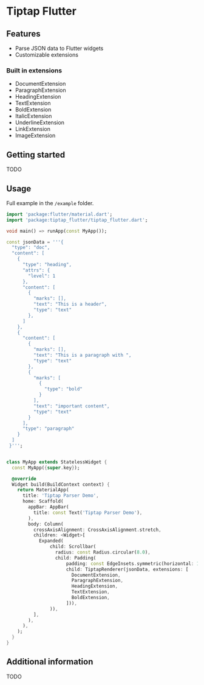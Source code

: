 # Tiptap Flutter

## Features
- Parse JSON data to Flutter widgets
- Customizable extensions

### Built in extensions
- DocumentExtension
- ParagraphExtension
- HeadingExtension
- TextExtension
- BoldExtension
- ItalicExtension
- UnderlineExtension
- LinkExtension
- ImageExtension

## Getting started
TODO

## Usage
Full example in the `/example` folder.

```dart
import 'package:flutter/material.dart';
import 'package:tiptap_flutter/tiptap_flutter.dart';

void main() => runApp(const MyApp());

const jsonData = '''{
  "type": "doc",
  "content": [
    {
      "type": "heading",
      "attrs": {
        "level": 1
      },
      "content": [
        {
          "marks": [],
          "text": "This is a header",
          "type": "text"
        },
      ]
    },
    {
      "content": [
        {
          "marks": [],
          "text": "This is a paragraph with ",
          "type": "text"
        },
        {
          "marks": [
            {
              "type": "bold"
            }
          ],
          "text": "important content",
          "type": "text"
        }
      ],
      "type": "paragraph"
    }
  ]
 }''';


class MyApp extends StatelessWidget {
  const MyApp({super.key});

  @override
  Widget build(BuildContext context) {
    return MaterialApp(
      title: 'Tiptap Parser Demo',
      home: Scaffold(
        appBar: AppBar(
          title: const Text('Tiptap Parser Demo'),
        ),
        body: Column(
          crossAxisAlignment: CrossAxisAlignment.stretch,
          children: <Widget>[
            Expanded(
                child: Scrollbar(
                  radius: const Radius.circular(8.0),
                  child: Padding(
                      padding: const EdgeInsets.symmetric(horizontal: 16.0),
                      child: TiptapRenderer(jsonData, extensions: [
                        DocumentExtension,
                        ParagraphExtension,
                        HeadingExtension,
                        TextExtension,
                        BoldExtension,
                      ])),
                )),
          ],
        ),
      ),
    );
  }
}
```

## Additional information
TODO
